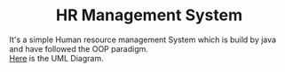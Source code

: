 <h1 align="center">HR Management System</h1>

It's a simple Human resource management System which is build by java and have followed the OOP paradigm.<br/> 
[Here](https://app.diagrams.net/#Hfahimfaisaal%2FHR-Management_System%2Fmaster%2FUML_Diagram%2FHR%20(Human%20Resource%20System).drawio) is the
UML Diagram.